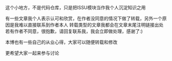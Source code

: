 这个小地方，不是代码仓库，只是把ISSU模块当作我个人沉淀知识之用

有一些文章我个人表示认可和欣赏，在作者没同意的情况下做了转载，另外一个原因是我难以直接联系到作者本人
转载类型的文章我都会在文章末尾注明链接出处
若有作者不同意，很抱歉，请回复联系我，我会立即做处理，感谢了:)

本博也有一些自己的从业心得，大家可以随便转载和修改

更希望大家一起来参与讨论
